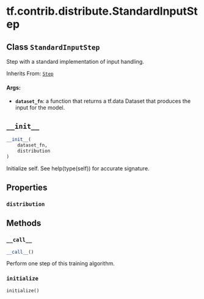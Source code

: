 <div itemscope itemtype="http://developers.google.com/ReferenceObject">
<meta itemprop="name" content="tf.contrib.distribute.StandardInputStep" />
<meta itemprop="path" content="Stable" />
<meta itemprop="property" content="distribution"/>
<meta itemprop="property" content="__call__"/>
<meta itemprop="property" content="__init__"/>
<meta itemprop="property" content="initialize"/>
</div>

# tf.contrib.distribute.StandardInputStep

## Class `StandardInputStep`

Step with a standard implementation of input handling.

Inherits From: [`Step`](../../../tf/contrib/distribute/Step.md)

<!-- Placeholder for "Used in" -->


#### Args:


* <b>`dataset_fn`</b>: a function that returns a tf.data Dataset that produces the
  input for the model.

<h2 id="__init__"><code>__init__</code></h2>

``` python
__init__(
    dataset_fn,
    distribution
)
```

Initialize self.  See help(type(self)) for accurate signature.




## Properties

<h3 id="distribution"><code>distribution</code></h3>






## Methods

<h3 id="__call__"><code>__call__</code></h3>

``` python
__call__()
```

Perform one step of this training algorithm.


<h3 id="initialize"><code>initialize</code></h3>

``` python
initialize()
```






